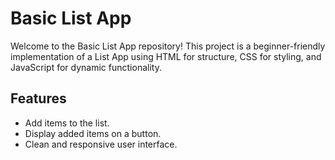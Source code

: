 # Basic List App

Welcome to the Basic List App repository! This project is a beginner-friendly implementation of a List App using HTML for structure, CSS for styling, and JavaScript for dynamic functionality.

## Features

- Add items to the list.
- Display added items on a button.
- Clean and responsive user interface.

